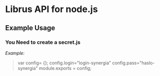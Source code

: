 # Librus API for node.js

## Example Usage

### You Need to create a secret.js

*Example:*
> var config= {};
  config.login="login-synergia"
  config.pass="haslo-synergia"
  module.exports = config;